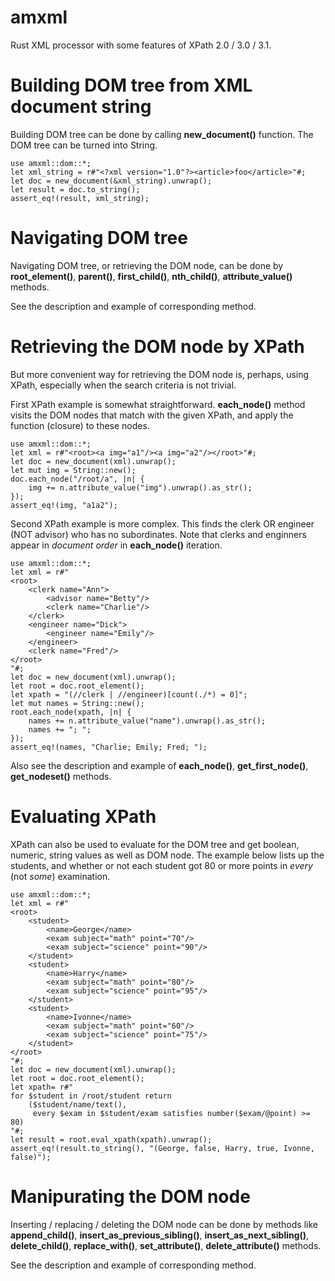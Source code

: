 # amxml

Rust XML processor with some features of XPath 2.0 / 3.0 / 3.1.

# Building DOM tree from XML document string

Building DOM tree can be done by calling <strong>new_document()</strong> function.
The DOM tree can be turned into String.

```
use amxml::dom::*;
let xml_string = r#"<?xml version="1.0"?><article>foo</article>"#;
let doc = new_document(&xml_string).unwrap();
let result = doc.to_string();
assert_eq!(result, xml_string);
```

# Navigating DOM tree

Navigating DOM tree, or retrieving the DOM node, can be done by
<strong>root_element()</strong>, <strong>parent()</strong>,
<strong>first_child()</strong>, <strong>nth_child()</strong>,
<strong>attribute_value()</strong> methods.

See the description and example of corresponding method.

# Retrieving the DOM node by XPath

But more convenient way for retrieving the DOM node is, perhaps,
using XPath, especially when the search criteria is not trivial.

First XPath example is somewhat straightforward.
<strong>each_node()</strong> method visits the DOM nodes
that match with the given XPath,
and apply the function (closure) to these nodes.

```
use amxml::dom::*;
let xml = r#"<root><a img="a1"/><a img="a2"/></root>"#;
let doc = new_document(xml).unwrap();
let mut img = String::new();
doc.each_node("/root/a", |n| {
    img += n.attribute_value("img").unwrap().as_str();
});
assert_eq!(img, "a1a2");
```

Second XPath example is more complex.
This finds the clerk OR engineer (NOT advisor) who has no subordinates.
Note that clerks and enginners appear in <em>document order</em>
in <strong>each_node()</strong> iteration.

```
use amxml::dom::*;
let xml = r#"
<root>
    <clerk name="Ann">
        <advisor name="Betty"/>
        <clerk name="Charlie"/>
    </clerk>
    <engineer name="Dick">
        <engineer name="Emily"/>
    </engineer>
    <clerk name="Fred"/>
</root>
"#;
let doc = new_document(xml).unwrap();
let root = doc.root_element();
let xpath = "(//clerk | //engineer)[count(./*) = 0]";
let mut names = String::new();
root.each_node(xpath, |n| {
    names += n.attribute_value("name").unwrap().as_str();
    names += "; ";
});
assert_eq!(names, "Charlie; Emily; Fred; ");

```

Also see the description and example of <strong>each_node()</strong>,
<strong>get_first_node()</strong>, <strong>get_nodeset()</strong> methods.

# Evaluating XPath

XPath can also be used to evaluate for the DOM tree and get boolean,
numeric, string values as well as DOM node.
The example below lists up the students, and whether or not each student
got 80 or more points in <em>every</em> (not <em>some</em>) examination.

```
use amxml::dom::*;
let xml = r#"
<root>
    <student>
        <name>George</name>
        <exam subject="math" point="70"/>
        <exam subject="science" point="90"/>
    </student>
    <student>
        <name>Harry</name>
        <exam subject="math" point="80"/>
        <exam subject="science" point="95"/>
    </student>
    <student>
        <name>Ivonne</name>
        <exam subject="math" point="60"/>
        <exam subject="science" point="75"/>
    </student>
</root>
"#;
let doc = new_document(xml).unwrap();
let root = doc.root_element();
let xpath= r#"
for $student in /root/student return
    ($student/name/text(),
     every $exam in $student/exam satisfies number($exam/@point) >= 80)
"#;
let result = root.eval_xpath(xpath).unwrap();
assert_eq!(result.to_string(), "(George, false, Harry, true, Ivonne, false)");

```

# Manipurating the DOM node

Inserting / replacing / deleting the DOM node can be done by
methods like <strong>append_child()</strong>,
<strong>insert_as_previous_sibling()</strong>, 
<strong>insert_as_next_sibling()</strong>,
<strong>delete_child()</strong>, <strong>replace_with()</strong>,
<strong>set_attribute()</strong>, <strong>delete_attribute()</strong> methods.

See the description and example of corresponding method.

